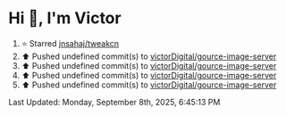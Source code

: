 <h1>Hi 👋, I'm Victor </h1>

<!--RECENT_ACTIVITY:start-->
1. ⭐ Starred [jnsahaj/tweakcn](https://github.com/jnsahaj/tweakcn)<br>
2. ⬆️ Pushed undefined commit(s) to [victorDigital/gource-image-server](https://github.com/victorDigital/gource-image-server)<br>
3. ⬆️ Pushed undefined commit(s) to [victorDigital/gource-image-server](https://github.com/victorDigital/gource-image-server)<br>
4. ⬆️ Pushed undefined commit(s) to [victorDigital/gource-image-server](https://github.com/victorDigital/gource-image-server)<br>
5. ⬆️ Pushed undefined commit(s) to [victorDigital/gource-image-server](https://github.com/victorDigital/gource-image-server)<br>
<!--RECENT_ACTIVITY:end-->

<!--RECENT_ACTIVITY:last_update-->
Last Updated: Monday, September 8th, 2025, 6:45:13 PM
<!--RECENT_ACTIVITY:last_update_end-->
